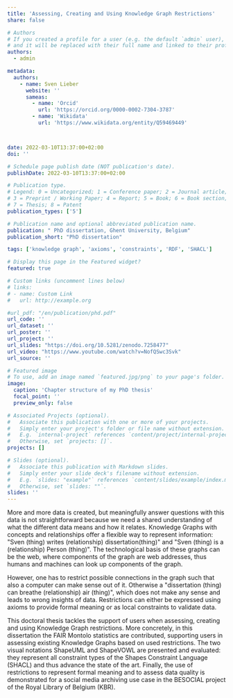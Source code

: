 ```yaml
---
title: 'Assessing, Creating and Using Knowledge Graph Restrictions'
share: false

# Authors
# If you created a profile for a user (e.g. the default `admin` user), write the username (folder name) here
# and it will be replaced with their full name and linked to their profile.
authors:
  - admin

metadata:
  authors:
    - name: Sven Lieber
      website: ''
      sameas:
        - name: 'Orcid'
          url: 'https://orcid.org/0000-0002-7304-3787'
        - name: 'Wikidata'
          url: 'https://www.wikidata.org/entity/Q59469449'



date: 2022-03-10T13:37:00+02:00
doi: ''

# Schedule page publish date (NOT publication's date).
publishDate: 2022-03-10T13:37:00+02:00

# Publication type.
# Legend: 0 = Uncategorized; 1 = Conference paper; 2 = Journal article;
# 3 = Preprint / Working Paper; 4 = Report; 5 = Book; 6 = Book section;
# 7 = Thesis; 8 = Patent
publication_types: ['5']

# Publication name and optional abbreviated publication name.
publication: " PhD dissertation, Ghent University, Belgium"
publication_short: "PhD dissertation"

tags: ['knowledge graph', 'axioms', 'constraints', 'RDF', 'SHACL']

# Display this page in the Featured widget?
featured: true

# Custom links (uncomment lines below)
# links:
# - name: Custom Link
#   url: http://example.org

#url_pdf: "/en/publication/phd.pdf"
url_code: ''
url_dataset: ''
url_poster: ''
url_project: ''
url_slides: "https://doi.org/10.5281/zenodo.7258477"
url_video: "https://www.youtube.com/watch?v=NofQSwc3Svk"
url_source: ''

# Featured image
# To use, add an image named `featured.jpg/png` to your page's folder.
image:
  caption: 'Chapter structure of my PhD thesis'
  focal_point: ''
  preview_only: false

# Associated Projects (optional).
#   Associate this publication with one or more of your projects.
#   Simply enter your project's folder or file name without extension.
#   E.g. `internal-project` references `content/project/internal-project/index.md`.
#   Otherwise, set `projects: []`.
projects: []

# Slides (optional).
#   Associate this publication with Markdown slides.
#   Simply enter your slide deck's filename without extension.
#   E.g. `slides: "example"` references `content/slides/example/index.md`.
#   Otherwise, set `slides: ""`.
slides: ''
---
```


More and more data is created, but meaningfully answer questions with this data is not straightforward because we need a shared understanding of what the different data means and how it relates.
Knowledge Graphs with concepts and relationships offer a flexible way to represent information: "Sven (thing) writes (relationship) dissertation(thing)" and "Sven (thing) is a (relationship) Person (thing)".
The technological basis of these graphs can be the web, where components of the graph are web addresses, thus humans and machines can look up components of the graph.

However, one has to restrict possible connections in the graph such that also a computer can make sense out of it. 
Otherwise a "dissertation (thing) can breathe (relationship) air (thing)", which does not make any sense and leads to wrong insights of data.
Restrictions can either be expressed using axioms to provide formal meaning or as local constraints to validate data.

This doctoral thesis tackles the support of users when assessing, creating and using Knowledge Graph restrictions.
More concretely, in this dissertation the FAIR Montolo statistics are contributed, supporting users in assessing existing Knowledge Graphs based on used restrictions.
The two visual notations ShapeUML and ShapeVOWL are presented and evaluated: they represent all constraint types of the Shapes Constraint Language (SHACL) and thus advance the state of the art.
Finally, the use of restrictions to represent formal meaning and to assess data quality is demonstrated for a social media archiving use case in the BESOCIAL project of the Royal Library of Belgium (KBR).
